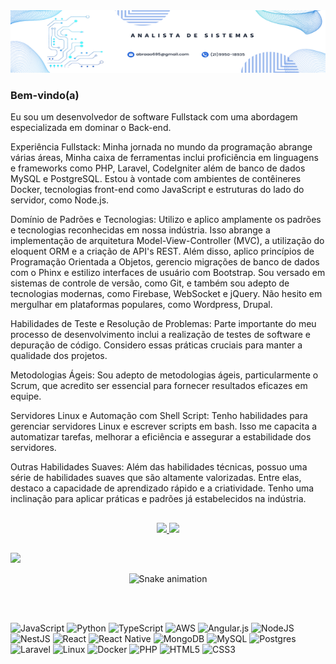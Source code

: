 <img src="https://github.com/abraao69/abraao69/blob/main/Navy%20Blue%20Geometric%20Technology%20LinkedIn%20Banner%20(2).png" alt="Logo" width="700" height="100">

### Bem-vindo(a)  

Eu sou um desenvolvedor de software Fullstack com uma abordagem especializada em dominar o Back-end.

Experiência Fullstack:
Minha jornada no mundo da programação abrange várias áreas, Minha caixa de ferramentas inclui proficiência em linguagens e frameworks como PHP, Laravel, CodeIgniter além de banco de dados MySQL e PostgreSQL. Estou à vontade com ambientes de contêineres Docker, tecnologias front-end como JavaScript e estruturas do lado do servidor, como Node.js.

Domínio de Padrões e Tecnologias:
Utilizo e aplico amplamente os padrões e tecnologias reconhecidas em nossa indústria. Isso abrange a implementação de arquitetura Model-View-Controller (MVC), a utilização do eloquent ORM e a criação de API's REST. Além disso, aplico princípios de Programação Orientada a Objetos, gerencio migrações de banco de dados com o Phinx e estilizo interfaces de usuário com Bootstrap. Sou versado em sistemas de controle de versão, como Git, e também sou adepto de tecnologias modernas, como Firebase, WebSocket e jQuery. Não hesito em mergulhar em plataformas populares, como Wordpress, Drupal.

Habilidades de Teste e Resolução de Problemas:
Parte importante do meu processo de desenvolvimento inclui a realização de testes de software e depuração de código. Considero essas práticas cruciais para manter a qualidade dos projetos.

Metodologias Ágeis:
Sou adepto de metodologias ágeis, particularmente o Scrum, que acredito ser essencial para fornecer resultados eficazes em equipe.

Servidores Linux e Automação com Shell Script:
Tenho habilidades para gerenciar servidores Linux e escrever scripts em bash. Isso me capacita a automatizar tarefas, melhorar a eficiência e assegurar a estabilidade dos servidores.

Outras Habilidades Suaves:
Além das habilidades técnicas, possuo uma série de habilidades suaves que são altamente valorizadas. Entre elas, destaco a capacidade de aprendizado rápido e a criatividade. Tenho uma inclinação para aplicar práticas e padrões já estabelecidos na indústria.


##
<div align="center">
  <a href="https://github.com/abraao69">
  <img height="180em" src="https://github-readme-stats.vercel.app/api?username=abraao69&show_icons=true&theme=cobalt&include_all_commits=true&count_private=true"/>
  <img height="180em" src="https://github-readme-stats.vercel.app/api/top-langs/?username=abraao69&layout=compact&langs_count=7&theme=cobalt"/>
</div>
 



  </div>
  
##

<div> 

   <a href="https://www.linkedin.com/in/abraao-polcaro" target="_blank"><img src="https://img.shields.io/badge/-LinkedIn-%230077B5?style=for-the-badge&logo=linkedin&logoColor=white" target="_blank" target="_blank"></a> 

  
</div>



<div align="center">
  
  ![Snake animation](https://github.com/danielbped/danielbped/blob/output/github-contribution-grid-snake.svg)
  
</div>

<br><br>
<div>
  <img src="https://img.shields.io/badge/javascript-%23323330.svg?style=for-the-badge&logo=javascript&logoColor=%23F7DF1E" alt="JavaScript"> 
  <img src="https://img.shields.io/badge/python-3670A0?style=for-the-badge&logo=python&logoColor=ffdd54" alt="Python"> 
  <img src="https://img.shields.io/badge/typescript-%23007ACC.svg?style=for-the-badge&logo=typescript&logoColor=white" alt="TypeScript"> 
  <img src="https://img.shields.io/badge/AWS-%23FF9900.svg?style=for-the-badge&logo=amazon-aws&logoColor=white" alt="AWS"> 
  <img src="https://img.shields.io/badge/angular.js-%23E23237.svg?style=for-the-badge&logo=angularjs&logoColor=white" alt="Angular.js"> 
  <img src="https://img.shields.io/badge/node.js-6DA55F?style=for-the-badge&logo=node.js&logoColor=white" alt="NodeJS"> 
  <img src="https://img.shields.io/badge/nestjs-%23E0234E.svg?style=for-the-badge&logo=nestjs&logoColor=white" alt="NestJS"> 
  <img src="https://img.shields.io/badge/react-%2320232a.svg?style=for-the-badge&logo=react&logoColor=%2361DAFB" alt="React"> 
  <img src="https://img.shields.io/badge/react_native-%2320232a.svg?style=for-the-badge&logo=react&logoColor=%2361DAFB" alt="React Native"> 
  <img src="https://img.shields.io/badge/MongoDB-%234ea94b.svg?style=for-the-badge&logo=mongodb&logoColor=white" alt="MongoDB"> 
  <img src="https://img.shields.io/badge/mysql-%2300f.svg?style=for-the-badge&logo=mysql&logoColor=white" alt="MySQL"> 
  <img src="https://img.shields.io/badge/postgres-%23316192.svg?style=for-the-badge&logo=postgresql&logoColor=white" alt="Postgres"> 
  <img src="https://img.shields.io/badge/laravel-%23FF2D20.svg?style=for-the-badge&logo=laravel&logoColor=white" alt="Laravel"> 
  <img src="https://img.shields.io/badge/Linux-FCC624?style=for-the-badge&logo=linux&logoColor=black" alt="Linux"> 
  <img src="https://img.shields.io/badge/docker-%230db7ed.svg?style=for-the-badge&logo=docker&logoColor=white" alt="Docker"> 
  <img src="https://img.shields.io/badge/php-%23777BB4.svg?style=for-the-badge&logo=php&logoColor=white" alt="PHP"> 
  <img src="https://img.shields.io/badge/html5-%23E34F26.svg?style=for-the-badge&logo=html5&logoColor=white" alt="HTML5"> 
  <img src="https://img.shields.io/badge/css3-%231572B6.svg?style=for-the-badge&logo=css3&logoColor=white" alt="CSS3"> 
</div>
